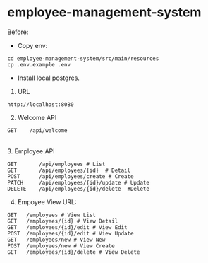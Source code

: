 # employee-management-system

Before:

- Copy env:

```
cd employee-management-system/src/main/resources
cp .env.example .env
```

- Install local postgres.


1. URL

```
http://localhost:8080
```

2. Welcome API

```
GET    /api/welcome
```
\
3. Employee API

```
GET       /api/employees # List
GET       /api/employees/{id}  # Detail
POST      /api/employees/create # Create
PATCH     /api/employees/{id}/update # Update
DELETE    /api/employees/{id}/delete  #Delete
```

4. Empoyee View URL:

```
GET   /employees # View List
GET   /employees/{id} # View Detail
GET   /employees/{id}/edit # View Edit
POST  /employees/{id}/edit # View Update
GET   /employees/new # View New
POST  /employees/new # View Create
GET   /employees/{id}/delete # View Delete
```

